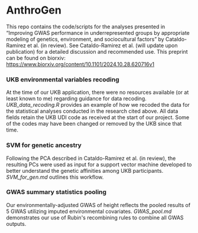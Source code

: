 # AnthroGen

This repo contains the code/scripts for the analyses presented in “Improving GWAS performance in underrepresented groups by appropriate modeling of genetics, environment, and sociocultural factors” by Cataldo-Ramirez et al. (in review). See Cataldo-Ramirez et al. (will update upon publication) for a detailed discussion and recommended use. This preprint can be found on biorxiv: https://www.biorxiv.org/content/10.1101/2024.10.28.620716v1



### UKB environmental variables recoding

At the time of our UKB application, there were no resources available (or at least known to me) regarding guidance for data recoding. *UKB_data_recoding.R* provides an example of how we recoded the data for the statistical analyses conducted in the research cited above. All data fields retain the UKB UDI code as received at the start of our project. Some of the codes may have been changed or removed by the UKB since that time.


### SVM for genetic ancestry

Following the PCA described in Cataldo-Ramirez et al. (in review), the resulting PCs were used as input for a support vector machine developed to better understand the genetic affinities among UKB participants. *SVM_for_gen.md* outlines this workflow.

### GWAS summary statistics pooling

Our environmentally-adjusted GWAS of height reflects the pooled results of 5 GWAS utilizing imputed environmental covariates. *GWAS_pool.md* demonstrates our use of Rubin's recombining rules to combine all GWAS outputs.
